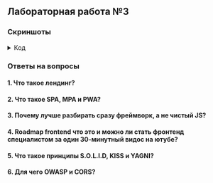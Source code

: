 ## Лабораторная работа №3
### Скриншоты

<details>
<summary>Код</summary>

![main](img/main.png)
![reg](img/reg.png)
![login](img/login.png)
</details>

### Ответы на вопросы

#### 1. Что такое лендинг?

#### 2. Что такое SPA, MPA и PWA?

#### 3. Почему лучше разбирать сразу фреймворк, а не чистый JS?

#### 4. Roadmap frontend что это и можно ли стать фронтенд специалистом за один 30-минутный видос на ютубе?

#### 5. Что такое принципы S.O.L.I.D, KISS и YAGNI?

#### 6. Для чего OWASP и CORS?

